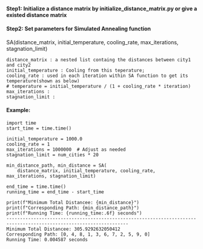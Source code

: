 #### Step1: Initialize a distance matrix by initialize_distance_matrix.py or give a existed distance matrix
#### Step2: Set parameters for Simulated Annealing function
SA(distance_matrix, initial_temperature, cooling_rate, max_iterations, stagnation_limit)
```{r}
distance_matrix : a nested list containg the distances between city1 and city2
initial_temperature : Cooling from this teperature;
cooling_rate : used in each iteration within SA function to get its temperature(shown as below)
# temperature = initial_temperature / (1 + cooling_rate * iteration)
max_iterations : 
stagnation_limit :
```
#### Example:
```{r}
import time
start_time = time.time()

initial_temperature = 1000.0
cooling_rate = 1
max_iterations = 1000000  # Adjust as needed
stagnation_limit = num_cities * 20

min_distance_path, min_distance = SA(
    distance_matrix, initial_temperature, cooling_rate, max_iterations, stagnation_limit)

end_time = time.time()
running_time = end_time - start_time

print(f"Minimum Total Distancee: {min_distance}")
print(f"Corresponding Path: {min_distance_path}")
print(f"Running Time: {running_time:.6f} seconds")
-------------------------------------------------------------------------------------------------------------------
Minimum Total Distancee: 305.9292632050412
Corresponding Path: [0, 4, 8, 1, 3, 6, 7, 2, 5, 9, 0]
Running Time: 0.004587 seconds
```


